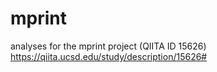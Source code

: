 # mprint
analyses for the mprint project (QIITA ID 15626) https://qiita.ucsd.edu/study/description/15626#
